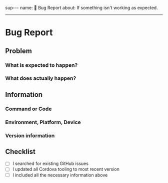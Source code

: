sup---
name: 🐛 Bug Report
about: If something isn't working as expected.

---

# Bug Report

## Problem

### What is expected to happen?



### What does actually happen?



## Information
<!-- Include all relevant information that might help understand and reproduce the problem -->



### Command or Code
<!-- What command or code is needed to reproduce the problem? -->



### Environment, Platform, Device
<!-- In what environment, on what platform or on which device are you experiencing the issue? -->



### Version information
<!-- 
What are relevant versions you are using?
For example:
Cordova: Cordova CLI, Cordova Platforms, Cordova Plugins 
Other Frameworks: Ionic Framework and CLI version
Operating System, Android Studio, Xcode etc.
-->



## Checklist
<!-- Please check the boxes by putting an x in the [ ] like so: [x] -->

- [ ] I searched for existing GitHub issues
- [ ] I updated all Cordova tooling to most recent version
- [ ] I included all the necessary information above
